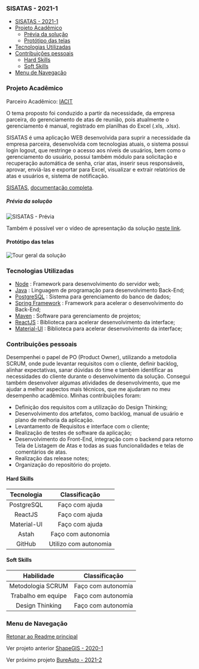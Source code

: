 ### SISATAS - 2021-1	
- [SISATAS - 2021-1](#sisatas---2021-1)
- [Projeto Acadêmico](#projeto-acadêmico)
    - [Prévia da solução](#prévia-da-solução)
  - [Protótipo das telas](#protótipo-das-telas)
- [Tecnologias Utilizadas](#tecnologias-utilizadas)
- [Contribuições pessoais](#contribuições-pessoais)
  - [Hard Skills](#hard-skills)
  - [Soft Skills](#soft-skills)
- [Menu de Navegação](#menu-de-navegação)

### Projeto Acadêmico

Parceiro Acadêmico: [IACIT](https://www.iacit.com.br/)

O tema proposto foi conduzido a partir da necessidade, da empresa parceira, do gerenciamento de atas de reunião, pois atualmente o gerenciamento é manual, registrado em planilhas do Excel (.xls, .xlsx).

​SISATAS é uma aplicação WEB desenvolvida para suprir a necessidade da empresa parceira, desenvolvida com tecnologias atuais, o sistema possui login logout, que restringe o acesso aos níveis de usuários, bem como o gerenciamento do usuário, possui também módulo para solicitação e recuperação automática de senha, criar atas, inserir seus responsáveis, aprovar, enviá-las e exportar para Excel, visualizar e extrair relatórios de atas e usuários e, sistema de notificação.

[SISATAS](https://github.com/BureauTech/ProjectSisatas), [documentação completa](https://github.com/BureauTech/ProjectSisatas/blob/master/docs/Documenta%C3%A7%C3%A3o%20SISATAS.pdf).

##### Prévia da solução

![SISATAS - Prévia](https://github.com/BureauTech/ProjectSisatas/blob/master/assets/gifs/Representacao%20-%20Sprint3.gif)


Também é possível ver o vídeo de apresentação da solução [neste link](https://www.youtube.com/watch?v=KRr74SBZvqQ).

#### Protótipo das telas

![Tour geral da solução](https://github.com/BureauTech/ProjectSisatas/blob/master/assets/gifs/telas.gif)

### Tecnologias Utilizadas

- [Node](https://nodejs.org/) : Framework para desenvolvimento do servidor web;
- [Java](https://www.java.com/) : Linguagem de programação para desenvolvimento Back-End;	
- [PostgreSQL](https://www.postgresql.org/) : Sistema para gerenciamento do banco de dados;
- [Spring Framework](https://spring.io/) : Framework para acelerar o desenvolvimento do Back-End;	
- [Maven](https://maven.apache.org/) : Software para gerenciamento de projetos;
- [ReactJS](https://reactjs.org/) : Biblioteca para acelerar desenvolvimento da interface;
- [Material-UI](https://material-ui.com/) : Biblioteca para acelerar desenvolvimento da interface;	


### Contribuições pessoais

Desempenhei o papel de PO (Product Owner), utilizando a metodolia SCRUM, onde pude levantar requisitos com o cliente, definir backlog, alinhar expectativas, sanar dúvidas do time e também identificar as necessidades do cliente durante o desenvolvimento da solução. Consegui também desenvolver algumas atividades de desenvolvimento, que me ajudar a melhor aspectos mais técnicos, que me ajudaram no meu desempenho acadêmico. Minhas contribuições foram:

- Definição dos requisitos com a utilização do Design Thinking;
- Desenvolvimento dos artefatos, como backlog, manual de usuário e plano de melhoria da aplicação.
- Levantamento de Requisitos e interface com o cliente;
- Realização de testes de software da aplicação;
- Desenvolvimento do Front-End, integração com o backend para retorno Tela de Listagem de Atas e todas as suas funcionalidades e telas de comentários de atas.
- Realização das release notes;
- Organização do repositório do projeto.
 

#### Hard Skills

| Tecnologia  |   Classificação   |
| :---------: | :---------------: |
| PostgreSQL  |  Faço com ajuda   |
|   ReactJS   |  Faço com ajuda   |
| Material-UI |  Faço com ajuda   |
|    Astah    |  Faço com autonomia   |
|   GitHub    | Utilizo com autonomia |


#### Soft Skills

|     Habilidade     |   Classificação    |
| :----------------: | :----------------: |
| Metodologia SCRUM  | Faço com autonomia |
| Trabalho em equipe | Faço com autonomia |
|  Design Thinking   | Faço com autonomia |

### Menu de Navegação

[Retonar ao Readme principal](https://github.com/charles-ramos/Portfolio-Charles-Ferreira-Ramos)

Ver projeto anterior [ShapeGIS - 2020-1](https://github.com/charles-ramos/Portfolio-Charles-Ferreira-Ramos/blob/master/Projetos/ShapeGIS.md)

Ver próximo projeto [BureAuto - 2021-2](https://github.com/charles-ramos/Portfolio-Charles-Ferreira-Ramos/blob/master/Projetos/BureAuto.md)